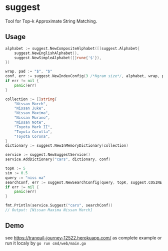 # suggest

Tool for Top-k Approximate String Matching.

## Usage

```go
alphabet := suggest.NewCompositeAlphabet([]suggest.Alphabet{
    suggest.NewEnglishAlphabet(),
    suggest.NewSimpleAlphabet([]rune{'$'}),
})

wrap, pad := "$", "$"
conf, err := suggest.NewIndexConfig(3 /*Ngram size*/, alphabet, wrap, pad)
if err != nil {
    panic(err)
}

collection := []string{
    "Nissan March",
    "Nissan Juke",
    "Nissan Maxima",
    "Nissan Murano",
    "Nissan Note",
    "Toyota Mark II",
    "Toyota Corolla",
    "Toyota Corona",
}
dictionary := suggest.NewInMemoryDictionary(collection)

service := suggest.NewSuggestService()
service.AddDictionary("cars", dictionary, conf)

topK := 5
sim := 0.5
query := "niss ma"
searchConf, err := suggest.NewSearchConfig(query, topK, suggest.COSINE, sim)
if err != nil {
    panic(err)
}

fmt.Println(service.Suggest("cars", searchConf))
// Output: [Nissan Maxima Nissan March]
```

## Demo
see https://tranquil-journey-12522.herokuapp.com/ as complete example
or run it localy by `go run cmd/web/main.go`
